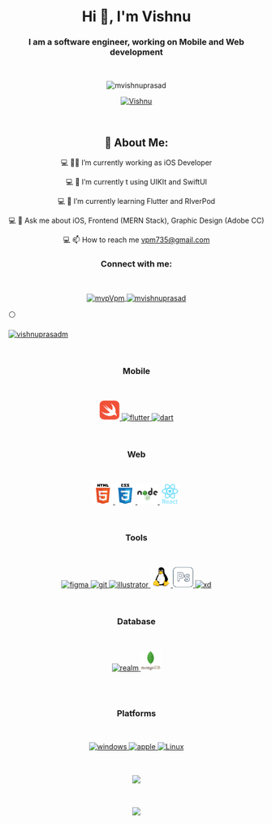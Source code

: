
<h1 align="center">Hi 👋, I'm Vishnu</h1>

<h3 align="center">I am a software engineer, working on Mobile and Web development</h3>

<br>

<p align="center">
  <img src="https://komarev.com/ghpvc/?username=mvishnuprasad&label=Profile%20views&color=0e75b6&style=flat" alt="mvishnuprasad">
</p>

<p align="center">
  <a href="https://twitter.com/mvpVpm" target="blank">
    <img src="https://img.shields.io/twitter/follow/Vishnu?logo=twitter&style=for-the-badge" alt="Vishnu">
  </a>
</p>

<br>


  <h2 align="center">💫 About Me:</h2>
<p align="center">
  <p align="center">💻 👷‍♂️ I’m currently working as iOS Developer</p>
  <p align="center">💻 🌱 I’m currently t using UIKIt and SwiftUI</p>
  <p align="center">💻 🌱 I’m currently learning Flutter and RIverPod</p>
  <p align="center">💻 💬 Ask me about iOS, Frontend (MERN Stack), Graphic Design (Adobe CC)</p>
  <p align="center">💻 📫 How to reach me <a href="mailto:vpm735@gmail.com">vpm735@gmail.com</a></p>
</p>



<h3 align="center">Connect with me:</h3>

<br>


<p align="center">
  <a href="https://twitter.com/mvpVpm" target="blank">
    <img align="center" src="https://skillicons.dev/icons?i=twitter" alt="mvpVpm" height="30" width="40"  ">
  </a>
 

  <a href="https://linkedin.com/in/mvishnuprasad" target="blank">
    <img align="center" src="https://skillicons.dev/icons?i=linkedin" alt="mvishnuprasad" height="30" width="40"  ">
  </a>
  
:white_circle:
  
  
  <a href="https://www.behance.net/vishnuprasadm" target="blank">
    <img align="center" src="https://raw.githubusercontent.com/rahuldkjain/github-profile-readme-generator/master/src/images/icons/Social/behance.svg" alt="vishnuprasadm" height="30" width="40" ">
  </a>
  
</p>

<br>

<h3 align="center">Mobile</h3>

<br>

<p align="center">
  <a href="https://developer.apple.com/swift/" target="_blank" rel="noreferrer">
    <img src="https://raw.githubusercontent.com/devicons/devicon/master/icons/swift/swift-original.svg" alt="swift" width="40" height="40" ">
  </a>
 
  <a href="https://flutter.dev" target="_blank" rel="noreferrer">
    <img src="https://www.vectorlogo.zone/logos/flutterio/flutterio-icon.svg" alt="flutter" width="40" height="40" ">
  </a>
 
  <a href="https://dart.dev" target="_blank" rel="noreferrer">
    <img src="https://www.vectorlogo.zone/logos/dartlang/dartlang-icon.svg" alt="dart" width="40" height="40" ">
  </a>
</p>

<br>

<h3 align="center">Web</h3>

<br>

<p align="center">
<a href="https://www.w3.org/html/" target="_blank" rel="noreferrer">
    <img src="https://raw.githubusercontent.com/devicons/devicon/master/icons/html5/html5-original-wordmark.svg" alt="html5" width="40" height="40" ">

 
  <a href="https://www.w3schools.com/css/" target="_blank" rel="noreferrer">
    <img src="https://raw.githubusercontent.com/devicons/devicon/master/icons/css3/css3-original-wordmark.svg" alt="css3" width="40" height="40" ">
  </a>
 
  <a href="https://nodejs.org" target="_blank" rel="noreferrer">
    <img src="https://raw.githubusercontent.com/devicons/devicon/master/icons/nodejs/nodejs-original-wordmark.svg" alt="nodejs" width="40" height="40" ">
  </a>
 
  <a href="https://reactjs.org/" target="_blank" rel="noreferrer">
    <img src="https://raw.githubusercontent.com/devicons/devicon/master/icons/react/react-original-wordmark.svg" alt="react" width="40" height="40" ">
  </a>
</p>

<br>

<h3 align="center">Tools</h3>

<br>

<p align="center">
  <a href="https://www.figma.com/" target="_blank" rel="noreferrer">
    <img src="https://www.vectorlogo.zone/logos/figma/figma-icon.svg" alt="figma" width="40" height="40" ">
  </a>
 
  <a href="https://git-scm.com/" target="_blank" rel="noreferrer">
    <img src="https://www.vectorlogo.zone/logos/git-scm/git-scm-icon.svg" alt="git" width="40" height="40" ">
  </a>
 
  <a href="https://www.adobe.com/in/products/illustrator.html" target="_blank" rel="noreferrer">
    <img src="https://www.vectorlogo.zone/logos/adobe_illustrator/adobe_illustrator-icon.svg" alt="illustrator" width="40" height="40" ">
  </a>
 
  <a href="https://www.linux.org/" target="_blank" rel="noreferrer">
    <img src="https://raw.githubusercontent.com/devicons/devicon/master/icons/linux/linux-original.svg" alt="linux" width="40" height="40" ">
  </a>
 
  <a href="https://www.photoshop.com/en" target="_blank" rel="noreferrer">
    <img src="https://raw.githubusercontent.com/devicons/devicon/master/icons/photoshop/photoshop-line.svg" alt="photoshop" width="40" height="40" ">
  </a>
 
  <a href="https://www.adobe.com/products/xd.html" target="_blank" rel="noreferrer">
    <img src="https://cdn.worldvectorlogo.com/logos/adobe-xd.svg" alt="xd" width="40" height="40" ">
  </a>
</p>

<br>

<h3 align="center">Database</h3>

<br>

<p align="center">
  <a href="https://realm.io/" target="_blank" rel="noreferrer">
    <img src="https://raw.githubusercontent.com/bestofjs/bestofjs-webui/8665e8c267a0215f3159df28b33c365198101df5/public/logos/realm.svg" alt="realm" width="40" height="40" ">
  </a>
 
  <a href="https://www.mongodb.com/" target="_blank" rel="noreferrer">
    <img src="https://raw.githubusercontent.com/devicons/devicon/master/icons/mongodb/mongodb-original-wordmark.svg" alt="mongodb" width="40" height="40" ">
  </a>
</p>

<br>

<br>

<h3 align="center">Platforms</h3>

<br>

<p align="center">
  <a href="https://www.microsoft.com/en-in" target="_blank" rel="noreferrer">
    <img src="https://user-images.githubusercontent.com/25181517/186884150-05e9ff6d-340e-4802-9533-2c3f02363ee3.png" alt="windows" width="40" height="40" ">
  </a>
 
  <a href="https://www.linux.org/" target="_blank" rel="noreferrer">
    <img src="https://user-images.githubusercontent.com/25181517/186884152-ae609cca-8cf1-4175-8d60-1ce1fa078ca2.png" alt="apple" width="40" height="40" ">
  </a>

  <a href="https://www.apple.com/" target="_blank" rel="noreferrer">
    <img src="https://github.com/marwin1991/profile-technology-icons/assets/76662862/2481dc48-be6b-4ebb-9e8c-3b957efe69fa" alt="Linux" width="40" height="40" ">
  </a>

</p>

<br>
<p align="center">
<a href="https://github.com/mvishnuprasad?tab=repositories">
  <img align="center" src="https://github-readme-stats.vercel.app/api?username=mvishnuprasad&theme=blue-green&show_icons=true" />
</a>
</p>

<br>
<p align="center">
<a href="https://github.com/mvishnuprasad?tab=repositories">
  <img align="center" src="https://github-readme-stats.vercel.app/api/top-langs/?username=mvishnuprasad&langs_count=18" />
</a>
</p>


